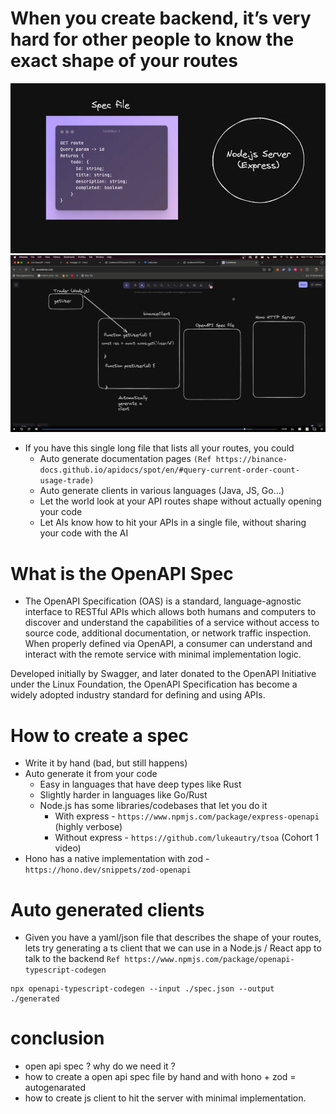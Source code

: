 # When you create backend, it’s very hard for other people to know the exact shape of your routes

![new](./new.webp)
![new](./new1.png)

- If you have this single long file that lists all your routes, you could
  - Auto generate documentation pages `(Ref https://binance-docs.github.io/apidocs/spot/en/#query-current-order-count-usage-trade)`
  - Auto generate clients in various languages (Java, JS, Go…)
  - Let the world look at your API routes shape without actually opening your code
  - Let AIs know how to hit your APIs in a single file, without sharing your code with the AI

# What is the OpenAPI Spec

- The OpenAPI Specification (OAS) is a standard, language-agnostic interface to RESTful APIs which allows both humans and computers to discover and understand the capabilities of a service without access to source code, additional documentation, or network traffic inspection. When properly defined via OpenAPI, a consumer can understand and interact with the remote service with minimal implementation logic.

Developed initially by Swagger, and later donated to the OpenAPI Initiative under the Linux Foundation, the OpenAPI Specification has become a widely adopted industry standard for defining and using APIs.

# How to create a spec

- Write it by hand (bad, but still happens)
- Auto generate it from your code
  - Easy in languages that have deep types like Rust
  - Slightly harder in languages like Go/Rust
  - Node.js has some libraries/codebases that let you do it
    - With express - `https://www.npmjs.com/package/express-openapi` (highly verbose)
    - Without express - `https://github.com/lukeautry/tsoa` (Cohort 1 video)
- Hono has a native implementation with zod - `https://hono.dev/snippets/zod-openapi`

# Auto generated clients

- Given you have a yaml/json file that describes the shape of your routes, lets try generating a ts client that we can use in a Node.js / React app to talk to the backend
  `Ref https://www.npmjs.com/package/openapi-typescript-codegen`

```
npx openapi-typescript-codegen --input ./spec.json --output ./generated
```

# conclusion

- open api spec ? why do we need it ?
- how to create a open api spec file by hand and with hono + zod = autogenarated
- how to create js client to hit the server with minimal implementation.
